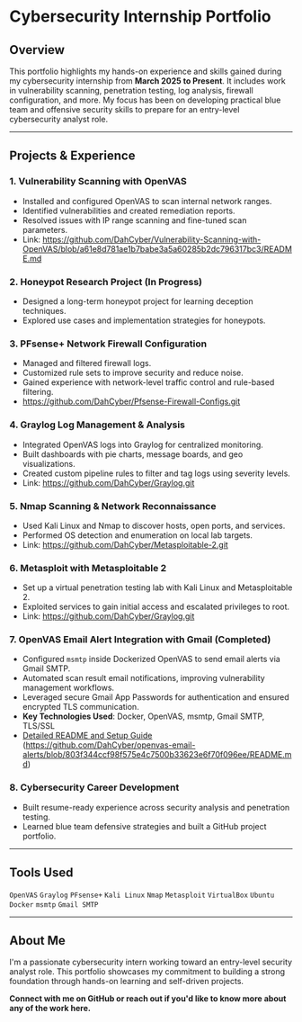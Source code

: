 # Cybersecurity Internship Portfolio

## Overview
This portfolio highlights my hands-on experience and skills gained during my cybersecurity internship from **March 2025 to Present**. It includes work in vulnerability scanning, penetration testing, log analysis, firewall configuration, and more. My focus has been on developing practical blue team and offensive security skills to prepare for an entry-level cybersecurity analyst role.

---

## Projects & Experience

### 1. Vulnerability Scanning with OpenVAS
- Installed and configured OpenVAS to scan internal network ranges.
- Identified vulnerabilities and created remediation reports.
- Resolved issues with IP range scanning and fine-tuned scan parameters.
- Link: https://github.com/DahCyber/Vulnerability-Scanning-with-OpenVAS/blob/a61e8d781ae1b7babe3a5a60285b2dc796317bc3/README.md

### 2. Honeypot Research Project (In Progress)
- Designed a long-term honeypot project for learning deception techniques.
- Explored use cases and implementation strategies for honeypots.

### 3. PFsense+ Network Firewall Configuration
- Managed and filtered firewall logs.
- Customized rule sets to improve security and reduce noise.
- Gained experience with network-level traffic control and rule-based filtering.
- https://github.com/DahCyber/Pfsense-Firewall-Configs.git

### 4. Graylog Log Management & Analysis
- Integrated OpenVAS logs into Graylog for centralized monitoring.
- Built dashboards with pie charts, message boards, and geo visualizations.
- Created custom pipeline rules to filter and tag logs using severity levels.
- Link: https://github.com/DahCyber/Graylog.git

### 5. Nmap Scanning & Network Reconnaissance
- Used Kali Linux and Nmap to discover hosts, open ports, and services.
- Performed OS detection and enumeration on local lab targets.
- Link: https://github.com/DahCyber/Metasploitable-2.git

### 6. Metasploit with Metasploitable 2
- Set up a virtual penetration testing lab with Kali Linux and Metasploitable 2.
- Exploited services to gain initial access and escalated privileges to root.
- Link: https://github.com/DahCyber/Graylog.git

### 7. **OpenVAS Email Alert Integration with Gmail** (Completed)
- Configured `msmtp` inside Dockerized OpenVAS to send email alerts via Gmail SMTP.
- Automated scan result email notifications, improving vulnerability management workflows.
- Leveraged secure Gmail App Passwords for authentication and ensured encrypted TLS communication.
- **Key Technologies Used**: Docker, OpenVAS, msmtp, Gmail SMTP, TLS/SSL
- [Detailed README and Setup Guide](#) (https://github.com/DahCyber/openvas-email-alerts/blob/803f344ccf98f575e4c7500b33623e6f70f096ee/README.md)

### 8. Cybersecurity Career Development
- Built resume-ready experience across security analysis and penetration testing.
- Learned blue team defensive strategies and built a GitHub project portfolio.

---

## Tools Used
`OpenVAS` `Graylog` `PFsense+` `Kali Linux` `Nmap` `Metasploit` `VirtualBox` `Ubuntu` `Docker` `msmtp` `Gmail SMTP`

---

## About Me
I'm a passionate cybersecurity intern working toward an entry-level security analyst role. This portfolio showcases my commitment to building a strong foundation through hands-on learning and self-driven projects.

**Connect with me on GitHub or reach out if you'd like to know more about any of the work here.**

